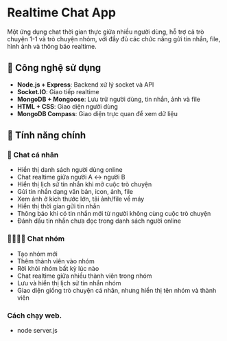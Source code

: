 # Realtime Chat App

Một ứng dụng chat thời gian thực giữa nhiều người dùng, hỗ trợ cả trò chuyện 1-1 và trò chuyện nhóm, 
với đầy đủ các chức năng gửi tin nhắn, file, hình ảnh và thông báo realtime.

## 🚀 Công nghệ sử dụng

- **Node.js + Express**: Backend xử lý socket và API
- **Socket.IO**: Giao tiếp realtime
- **MongoDB + Mongoose**: Lưu trữ người dùng, tin nhắn, ảnh và file
- **HTML + CSS**: Giao diện người dùng
- **MongoDB Compass**: Giao diện trực quan để xem dữ liệu

## 🔧 Tính năng chính

### 👤 Chat cá nhân
- Hiển thị danh sách người dùng online
- Chat realtime giữa người A ↔ người B
- Hiển thị lịch sử tin nhắn khi mở cuộc trò chuyện
- Gửi tin nhắn dạng văn bản, icon, ảnh, file
- Xem ảnh ở kích thước lớn, tải ảnh/file về máy
- Hiển thị thời gian gửi tin nhắn
- Thông báo khi có tin nhắn mới từ người không cùng cuộc trò chuyện
- Đánh dấu tin nhắn chưa đọc trong danh sách người online

### 👨‍👩‍👧‍👦 Chat nhóm
- Tạo nhóm mới
- Thêm thành viên vào nhóm
- Rời khỏi nhóm bất kỳ lúc nào
- Chat realtime giữa nhiều thành viên trong nhóm
- Lưu và hiển thị lịch sử tin nhắn nhóm
- Giao diện giống trò chuyện cá nhân, nhưng hiển thị tên nhóm và thành viên

### Cách chạy web.
- node server.js
